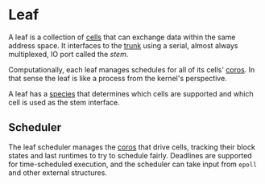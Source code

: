# Leaf
A leaf is a collection of [cells](cell.md) that can exchange data within the same address space. It interfaces to the [trunk](trunk.md) using a serial, almost always multiplexed, IO port called the _stem_.

Computationally, each leaf manages schedules for all of its cells' [coros](coro.md). In that sense the leaf is like a process from the kernel's perspective.

A leaf has a [species](species.md) that determines which cells are supported and which cell is used as the stem interface.


## Scheduler
The leaf scheduler manages the [coros](coro.md) that drive cells, tracking their block states and last runtimes to try to schedule fairly. Deadlines are supported for time-scheduled execution, and the scheduler can take input from `epoll` and other external structures.
